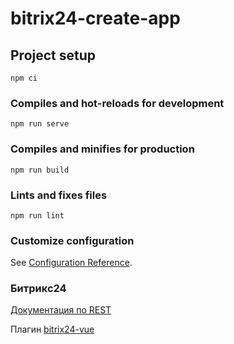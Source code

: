 # bitrix24-create-app

## Project setup
```
npm ci
```

### Compiles and hot-reloads for development
```
npm run serve
```

### Compiles and minifies for production
```
npm run build
```

### Lints and fixes files
```
npm run lint
```

### Customize configuration
See [Configuration Reference](https://cli.vuejs.org/config/).

### Битрикс24
[Документация по REST](https://dev.1c-bitrix.ru/rest_help/)

Плагин [bitrix24-vue](https://bitrix24-vue.aspectro.pw/)
